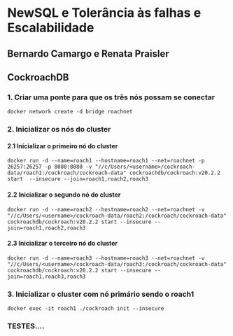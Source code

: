 #  NewSQL  e Tolerância às falhas e Escalabilidade
## Bernardo Camargo e Renata Praisler

## CockroachDB

### 1. Criar uma ponte para que os três nós possam se conectar

`docker network create -d bridge roachnet`

### 2. Inicializar os nós do cluster

#### 2.1 Inicializar o primeiro nó do cluster

`docker run -d --name=roach1 --hostname=roach1 --net=roachnet -p 26257:26257 -p 8080:8080 -v "//c/Users/<username>/cockroach-data/roach1:/cockroach/cockroach-data" cockroachdb/cockroach:v20.2.2 start  --insecure --join=roach1,roach2,roach3`

#### 2.2 Inicializar o segundo nó do cluster

`docker run -d --name=roach2 --hostname=roach2 --net=roachnet -v "//c/Users/<username>/cockroach-data/roach2:/cockroach/cockroach-data"  cockroachdb/cockroach:v20.2.2 start --insecure --join=roach1,roach2,roach3`


#### 2.3 Inicializar o terceiro nó do cluster

`docker run -d --name=roach3 --hostname=roach3 --net=roachnet -v "//c/Users/<username>/cockroach-data/roach3:/cockroach/cockroach-data"  cockroachdb/cockroach:v20.2.2 start --insecure --join=roach1,roach3,roach3`


### 3. Inicializar o cluster com nó primário sendo o roach1

`docker exec -it roach1 ./cockroach init --insecure`

### TESTES....